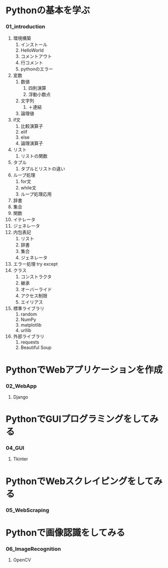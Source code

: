 
# Pythonの基本を学ぶ
### 01_introduction

1. 環境構築
    1. インストール
    1. HelloWorld
    1. コメントアウト
    1. 行コメント
    1. pythonのエラー
1. 変数
    1. 数値
        1. 四則演算
        1. 浮動小数点
    1. 文字列
        1. ＋連結
    1. 論理値
1. if文
    1. 比較演算子
    1. elif
    1. else
    1. 論理演算子
1. リスト
    1. リストの関数
1. タプル
    1. タプルとリストの違い
1. ループ処理
    1. for文
    1. while文
    1. ループ処理応用
1. 辞書
1. 集合
1. 関数
1. イテレータ
1. ジェネレータ
1. 内包表記
    1. リスト
    1. 辞書
    1. 集合
    1. ジェネレータ
1. エラー処理 try except
1. クラス
    1. コンストラクタ
    1. 継承
    1. オーバーライド
    1. アクセス制限
    1. エイリアス
1. 標準ライブラリ
    1. random
    1. NumPy
    1. matplotlib
    1. urllib
1. 外部ライブラリ
    1. requests
    1. Beautiful Soup


# PythonでWebアプリケーションを作成
### 02_WebApp
1. Django


# PythonでGUIプログラミングをしてみる
### 04_GUI
1. Tkinter


# PythonでWebスクレイピングをしてみる
### 05_WebScraping


# Pythonで画像認識をしてみる
### 06_ImageRecognition
1. OpenCV
